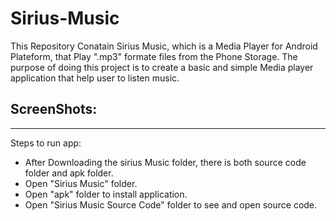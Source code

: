 # Sirius-Music

 This Repository Conatain Sirius Music, which is a Media Player for Android Plateform, that Play ".mp3" formate files from the Phone Storage. The purpose of doing this project is to create a basic and simple Media player application that help user to listen music.         
 
##  ScreenShots: 
  ---------------
  
  Steps to run app:
  
  - After Downloading the sirius Music folder, there is both source code folder and apk folder.
  - Open "Sirius Music" folder.
  - Open "apk" folder to install application.
  - Open "Sirius Music Source Code" folder to see and open source code.
